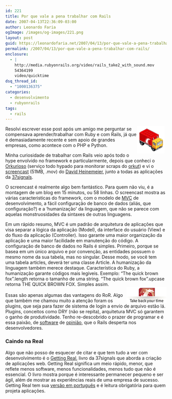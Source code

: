 ```yaml
---
id: 221
title: Por que vale a pena trabalhar com Rails
date: 2007-04-13T22:36:09-03:00
author: Leonardo Faria
ogImage: /images/og-images/221.png
layout: post
guid: https://leonardofaria.net/2007/04/13/por-que-vale-a-pena-trabalhar-com-rails/
permalink: /2007/04/13/por-que-vale-a-pena-trabalhar-com-rails/
enclosure:
  - |
    http://media.rubyonrails.org/video/rails_take2_with_sound.mov
    54364199
    video/quicktime
dsq_thread_id:
  - "1000136375"
categories:
  - desenvolvimento
  - rubyonrails
tags:
  - rails
---
```

<img src='/wp-content/uploads/2007/04/rails.gif' align='right' style="margin-right: 7px" class='white' /> Resolvi escrever esse post após um amigo me perguntar se compensava aprender/trabalhar com Ruby e com Rails, já que é demasiadamente recente e sem apoio de grandes empresas, como acontece com o PHP e Python.

Minha curiosidade de trabalhar com Rails veio após todo o hype envolvido no framework e particularmente, depois que conheci o [Orkurioso](http://www.orkurioso.com) (serviço todo hypado para monitorar scraps do [orkut](http://www.orkut.com)) e vi o [screencast](http://media.rubyonrails.org/video/rails_take2_with_sound.mov) (51MB, .mov) do [David Heinemeier](http://www.loudthinking.com/about.html), junto a todas as aplicações da [37signals](http://www.37signals.com/).

<!--more-->

  
O screencast é realmente algo bem fantástico. Para quem não viu, é a montagem de um blog em 15 minutos, ou 58 linhas. O screencast mostra as várias caracteristicas do framework, com o modelo de [MVC](http://pt.wikipedia.org/wiki/MVC) de desenvolvimento, a fácil configuração de banco de dados (aliás, que configuração?) e a &#8216;humanização' da linguagem, que não se parece com aquelas monstruosidades da sintaxes de outras linguagens.

Em um rápido resumo, MVC é um padrão de arquitetura de aplicações que visa separar a lógica da aplicação (Model), da interface do usuário (View) e do fluxo da aplicação (Controller). Isso garante uma maior organização da aplicação e uma maior facilidade em manutenção do código. A configuração de banco de dados no Rails é simples. Primeiro, porque se basea em um único arquivo e por convenção, as entidades possuem o mesmo nome da sua tabela, mas no singular. Desse modo, se você tem uma tabela articles, deverá ter uma classe Article. A humanização da linguagem também merece destaque. Característica do Ruby, a humanização garante códigos mais legíveis. Exemplo: &#8220;The quick brown fox&#8221;.length retorna o tamanho de uma string. &#8220;The quick brown fox&#8221;.upcase retorna THE QUICK BROWN FOX. Simples assim.  
<img src='/wp-content/uploads/2007/04/rails.png' alt='Rails' class='white' align='right' />  
Essas são apenas algumas das vantagens do RoR. Algo que também me chamou muito a atenção foram os plugins, que seja para fazer de sistema de login a envio de arquivo estão lá. Plugins, conceitos como DRY (não se repita), arquitetura MVC só garantem o ganho de produtividade. Tenho re-descobrido o prazer de programar e é essa paixão, de [software](http://rubyonbr.org/articles/2006/12/06/rails-sucesso-pela-arrogncia/) de [opinião](http://www.loudthinking.com/arc/000516.html), que o Rails desperta nos desenvolvedores.

### Caindo na Real

Algo que não posso de esquecer de citar e que tem tudo a ver com desenvolvimento é o [Getting Real](http://gettingreal.37signals.com), livro da 37signals que aborda a criação de aplicações web. Getting Real significa um meio rápido, menor, que reflete menos software, menos funcionalidades, menos tudo que não é essencial. O livro mostra porque é interessante permanecer pequeno e ser ágil, além de mostrar as experiências reais de uma empresa de sucesso. Getting Real tem sua [versão em português](http://gettingreal.37signals.com/GR_por.php) e é leitura obrigatória para quem projeta aplicações.
